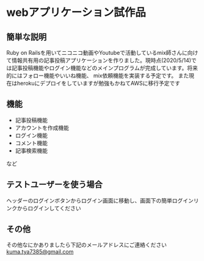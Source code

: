 # webアプリケーション試作品

## 簡単な説明

Ruby on Railsを用いてニコニコ動画やYoutubeで活動しているmix師さんに向けて情報共有用の記事投稿アプリケーションを作りました。現時点(2020/5/14)では記事投稿機能やログイン機能などのメインプログラムが完成しています。将来的にはフォロー機能やいいね機能、 mix依頼機能を実装する予定です。
また現在はherokuにデプロイをしていますが勉強もかねてAWSに移行予定です
## 機能

- 記事投稿機能
- アカウントを作成機能
- ログイン機能
- コメント機能
- 記事検索機能

など

## テストユーザーを使う場合
ヘッダーのログインボタンからログイン画面に移動し、画面下の簡単ログインリンクからログインしてください

## その他

その他なにかありましたら下記のメールアドレスにご連絡ください
kuma.tya7385@gmail.com


